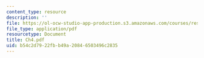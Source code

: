 ```yaml
---
content_type: resource
description: ''
file: https://ol-ocw-studio-app-production.s3.amazonaws.com/courses/res-8-001-applied-geometric-algebra-spring-2009/b54c2d7922fbb49a20846503496c2835_Ch4.pdf
file_type: application/pdf
resourcetype: Document
title: Ch4.pdf
uid: b54c2d79-22fb-b49a-2084-6503496c2835
---
```

